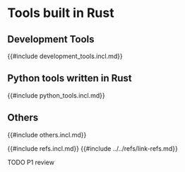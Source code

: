 # Tools built in Rust

## Development Tools

{{#include development_tools.incl.md}}

## Python tools written in Rust

{{#include python_tools.incl.md}}

## Others

{{#include others.incl.md}}

{{#include refs.incl.md}}
{{#include ../../refs/link-refs.md}}

<div class="hidden">
TODO P1 review

</div>

